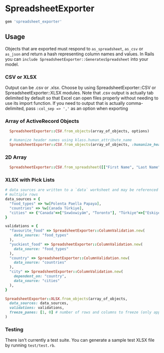 # SpreadsheetExporter

```ruby
gem 'spreadsheet_exporter'
```


## Usage

Objects that are exported must respond to `as_spreadsheet`, `as_csv` or `as_json` and return a hash
representing column names and values.  In Rails you can `include SpreadsheetExporter::GeneratesSpreadsheet` into your model.


### CSV or XLSX
Output can be .csv or .xlsx. Choose by using SpreadsheetExporter::CSV or SpreadsheetExporter::XLSX modules.
Note that .csv output is actually tab delimited by default so that Excel can
open files properly without needing to use its import function. If you need to output
that is actually comma-delimited, pass ```:col_sep => ','``` as an option when exporting

### Array of ActiveRecord Objects
```ruby
  SpreadsheetExporter::CSV.from_objects(array_of_objects, options)

  # Humanize header names using klass.human_attribute_name
  SpreadsheetExporter::CSV.from_objects(array_of_objects, :humanize_headers_class => User)
```

### 2D Array
```ruby
  SpreadsheetExporter::CSV.from_spreadsheet([["First Name", "Last Name"], ["Bob", "Hoskins"], ["Roger", "Rabbit"]])
```

### XLSX with Pick Lists

```ruby
# data sources are written to a `data` worksheet and may be referenced by
# multiple rows
data_sources = {
  "food_types" => %w[Polenta Paella Papaya],
  "countries" => %w[Canada Türkiye],
  "cities" => {"Canada"=>["Sxwōxwiyám", "Toronto"], "Türkiye"=>["Eskişehir", "İzmir", "İstanbul"]}
}

validations = {
  "favourite_food" => SpreadsheetExporter::ColumnValidation.new(
    data_source: "food_types"
  ),
  "yuckiest_food" => SpreadsheetExporter::ColumnValidation.new(
    data_source: "food_types"
  ),
  "country" => SpreadsheetExporter::ColumnValidation.new(
    data_source: "countries"
  ),
  "city" => SpreadsheetExporter::ColumnValidation.new(
    dependent_on: "country",
    data_source: "cities"
  ),
}

SpreadsheetExporter::XLSX.from_objects(array_of_objects,
  data_sources: data_sources,
  validations: validations,
  freeze_panes: [1, 0] # number of rows and columns to freeze (only applies to XLSX)
)
```

### Testing

There isn't currently a test suite.  You can generate a sample test XLSX file by running `test/test.rb`.

